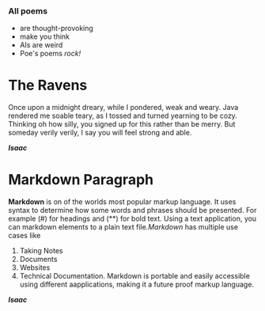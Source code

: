 ### All poems

- are thought-provoking
- make you think
- AIs are weird
- Poe's poems _rock!_

# The Ravens

Once upon a midnight dreary, while I pondered, weak and weary.
Java rendered me soable teary, as I tossed and turned yearning to be cozy.
Thinking oh how silly, you signed up for this rather than be merry.
But someday verily verily, I say you will feel strong and able.

***Isaac***

# Markdown Paragraph

**Markdown** is on of the worlds most popular markup language. It uses syntax to determine how some words and phrases should be presented. For example (#)
 for headings and (**) for bold text. Using a text application, you can markdown elements to a plain text file.*Markdown* has multiple use cases like
1. Taking Notes
2. Documents
3. Websites
4. Technical Documentation.
Markdown is portable and easily accessible using different aapplications, making it a future proof markup language.

***Isaac*** 
